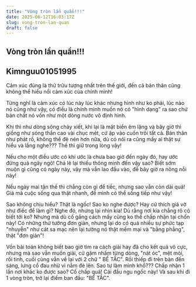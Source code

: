 ```yaml
---
title: "Vòng tròn lẩn quẩn!!!"
date: 2025-06-12T16:03:17Z
slug: vong-tron-lan-quan
draft: false
---
```


## Vòng tròn lẩn quẩn!!!

## Kimnguu01051995

Cảm xúc đúng là thứ trửu tượng nhất trên thế giới, đến cả bản thân cũng không thể hiểu nổi cảm xúc của chính mình!
 
Từng nghĩ là cảm xúc có lúc này lúc khác nhưng hình như ko phải, lúc nào nó cũng như vậy, có điều là chính mình muốn nó có "hình dạng" ra sao chứ bản chất nó vốn như một dòng nước vô định hình.
 
Khi thì như dòng sông chảy xiết, khi lại là mặt biển êm lặng và bây giờ thì giống như sóng thần cao vài chục mét, cứ ập vào cuốn trôi tất cả. Bản thân như phát rồ, không thể đè nén hơn nữa, dù có nói ra cũng mấy ai thật sự hiểu và lắng nghe??? Thế thì giữ trong lòng vậy!
 
Nếu cho một điều ước có khi ước là chưa bao giờ đến ngày đó, hay ước đừng quá ngây ngô! Chả lẽ lại thiếu thông minh đến vậy sao? Biết sớm muộn gì cũng có ngày này, vậy mà vẫn lao đầu vào, để bây giờ ra nông nỗi này!
 
Nếu ngày mai tận thế thì chẳng còn gì để tiếc, nhưng sao vẫn còn dài quá! Giá mà cuộc sống qua thật nhanh, để mình có thể sống tiếp như vậy!
 
Sao không chịu hiểu? Thật là ngốc! Sao ko nghe được? Hay cứ thích giả vờ như điếc để làm gì?
Nghe đó, nhưng lại nhìn kia! Dù rằng nơi kia chẳng rõ có biết tới ko? Nhưng mà dù cố gắng cách mấy cũng ko thể chấp nhận tại chốn này! Có những thứ tưởng đơn giản, nhưng lại do có quá nhiều sự phức tạp "nhuyễn" như cát sa mạc nên lại tưởng nó thật mềm mại và "bằng phẳng", thật "đơn giản"!
 
Vốn bài toán không biết bao giờ tìm ra cách giải hay đã cho kết quả vô cực, nhưng mà sao vẫn muốn giải, cứ gặm nhấm từng dòng, "nát óc", mệt mỏi, rối tinh, cuối cùng vẫn về lại với 2 chữ " BẾ TẮC". 
Rồi thiếp đi trên bàn đến sáng, lưng cổ đau nhừ vì nằm đè lên. Sao tự làm mình khổ??? Chấp nhận 1 lần nơi khác ko được sao? Cố chấp quá! Cái đầu ngu ngốc này!
Và sau khi đi 1 vòng tròn, trở lại điểm ban đầu: "BẾ TẮC".